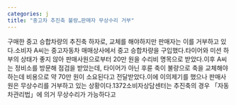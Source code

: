 ```yaml
---
categories: j
title: "중고차 추진축 불량…판매자 무상수리 거부"
---
```

구매한 중고 승합차량의 추진축 하자로, 교체를 해야하지만 판매자는 이를 거부하고 있다.소비자 A씨는 중고자동차 매매상사에서 중고 승합차량을 구입했다.타이어와 미션 하부의 상태가 좋지 않아 판매사원으로부터 20만 원을 수리비 명목으로 받았다.이후 A씨는 정비소를 방문해 점검을 받았는데, 타이어가 아닌 후륜 축이 불량으로 축을 교체해야 하는데 비용으로 약 70만 원이 소요된다고 전달받았다.이에 이의제기를 했으나 판매사원은 무상수리를 거부하고 있는 상황이다.1372소비자상담센터는 추진축의 경우 「자동차관리법」에 의거 무상수리가 가능하다고